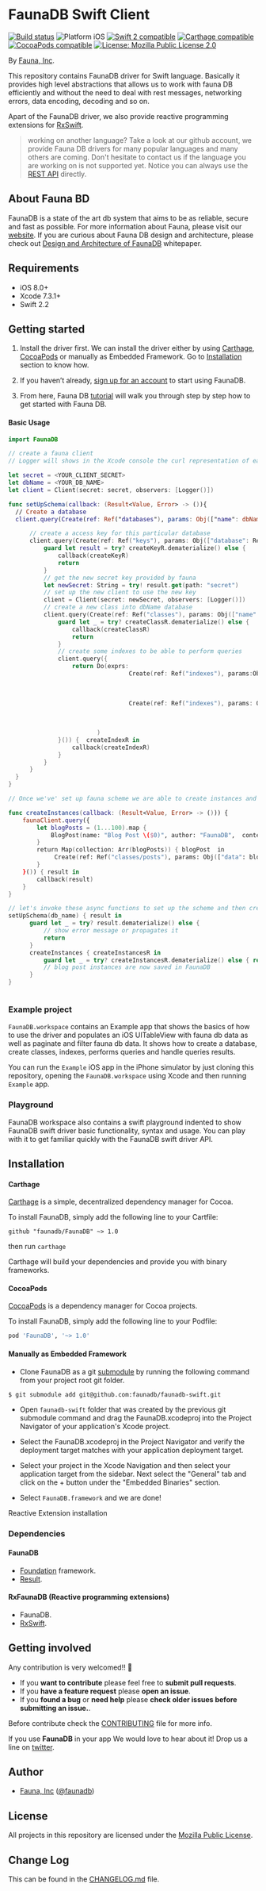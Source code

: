 # FaunaDB Swift Client

<p align="left">
<a href="https://travis-ci.org/faunadb/faunadb-swift"><img src="https://travis-ci.org/faunadb/faunadb-swift.svg?branch=master" alt="Build status" /></a>
<img src="https://img.shields.io/badge/platform-iOS-blue.svg?style=flat" alt="Platform iOS" />
<a href="https://developer.apple.com/swift"><img src="https://img.shields.io/badge/swift2-compatible-4BC51D.svg?style=flat" alt="Swift 2 compatible" /></a>
<a href="https://github.com/Carthage/Carthage"><img src="https://img.shields.io/badge/Carthage-compatible-4BC51D.svg?style=flat" alt="Carthage compatible" /></a>
<a href="https://cocoapods.org/pods/faunadb-swift"><img src="https://img.shields.io/badge/pod-1.0.0-blue.svg" alt="CocoaPods compatible" /></a>
<a href="https://raw.githubusercontent.com/faunadb/faunadb-swift/master/LICENSE"><img src="http://img.shields.io/badge/license-Mozilla Public License 2.0-blue.svg?style=flat" alt="License: Mozilla Public License 2.0" /></a>
</p>

By [Fauna, Inc](http://faunadb.com).


This repository contains FaunaDB driver for Swift language. Basically it provides high level abstractions that allows us to work with fauna DB efficiently and without the need to deal with rest messages, networking errors, data encoding, decoding and so on.

Apart of the FaunaDB driver, we also provide reactive programming extensions for [RxSwift](https://github.com/ReactiveX/RxSwift).

> working on another language? Take a look at our github account, we provide Fauna DB drivers for many popular languages and many others are coming. Don't hesitate to contact us if the language you are working on is not supported yet. Notice you can always use the [REST API](https://faunadb.com/documentation/rest) directly.

## About Fauna BD

FaunaDB is a state of the art db system that aims to be as reliable, secure and fast as possible. For more information about Fauna, please visit our [website](https://faunadb.com/). If you are curious about Fauna DB design and architecture, please check out [Design and Architecture of FaunaDB](https://faunadb.com/pdf/Design%20and%20Architecture%20of%20FaunaDB%2020160701.pdf) whitepaper.

## Requirements

* iOS 8.0+
* Xcode 7.3.1+
* Swift 2.2

## Getting started

1. Install the driver first. We can install the driver either by using [Carthage](https://github.com/Carthage/Carthage), [CocoaPods](https://cocoapods.org/) or manually as Embedded Framework. Go to [Installation](#installation) section to know how.

2. If you haven’t already, [sign up for an account](https://faunadb.com/#signup-modal) to start using FaunaDB.

3. From here, Fauna DB [tutorial](https://faunadb.com/tutorials) will walk you through step by step how to get started with Fauna DB.

#### Basic Usage

```swift
import FaunaDB

// create a fauna client
// Logger will shows in the Xcode console the curl representation of each message sent to FaunaDB, it also shows the fauna response data. This is useful during app development.

let secret = <YOUR_CLIENT_SECRET>
let dbName = <YOUR_DB_NAME>
let client = Client(secret: secret, observers: [Logger()])

func setUpSchema(callback: (Result<Value, Error> -> ()){
  // Create a database
  client.query(Create(ref: Ref("databases"), params: Obj(["name": dbName]))) { createDbR in

      // create a access key for this particular database
      client.query(Create(ref: Ref("keys"), params: Obj(["database": Ref("databases/\(dbName)"), "role": "server"]))) { createKeyR in
          guard let result = try? createKeyR.dematerialize() else {
              callback(createKeyR)
              return
          }
          // get the new secret key provided by fauna
          let newSecret: String = try! result.get(path: "secret")
          // set up the new client to use the new key
          client = Client(secret: newSecret, observers: [Logger()])
          // create a new class into dbName database
          client.query(Create(ref: Ref("classes"), params: Obj(["name": "posts"]))) { createClassR in
              guard let _ = try? createClassR.dematerialize() else {
                  callback(createClassR)
                  return
              }
              // create some indexes to be able to perform queries
              client.query({
                  return Do(exprs:
                                  Create(ref: Ref("indexes"), params:Obj(["name": "posts_by_tags",
                                                                          "source": BlogPost.classRef,
                                                                          "terms": Arr(Obj(["field": Arr("data", "tags")])),
                                                                          "values": Arr()])),
                                  Create(ref: Ref("indexes"), params: Obj(["name": "posts_by_name",
                                                                           "source": BlogPost.classRef,
                                                                           "terms": Arr(Obj(["field": Arr("data", "name")])),
                                                                           "values": Arr()]))
                         )
              }()) {  createIndexR in
                  callback(createIndexR)
              }
          }
      }
  }
}

// Once we've' set up fauna scheme we are able to create instances and perform queries among other things...

func createInstances(callback: (Result<Value, Error> -> ())) {
    faunaClient.query({
        let blogPosts = (1...100).map {
            BlogPost(name: "Blog Post \($0)", author: "FaunaDB",  content: "content", tags: $0 % 2 == 0 ? ["philosophy", "travel"] : ["travel"])
        }
        return Map(collection: Arr(blogPosts)) { blogPost  in
             Create(ref: Ref("classes/posts"), params: Obj(["data": blogPost]))
        }
    }()) { result in
        callback(result)
    }
}

// let's invoke these async functions to set up the scheme and then create instances
setUpSchema(db_name) { result in
      guard let _ = try? result.dematerialize() else {
          // show error message or propagates it
          return
      }
      createInstances { createInstancesR in
          guard let _ = try? createInstancesR.dematerialize() else { return /* handle error */ }
          // blog post instances are now saved in FaunaDB
      }
}



```

### Example project

`FaunaDB.workspace` contains an Example app that shows the basics of how to use the driver and populates an iOS UITableView with fauna db data as well as paginate and filter fauna db data. It shows how to create a database, create classes, indexes, performs queries and handle queries results.

You can run the `Example` iOS app in the iPhone simulator by just cloning this repository, opening the `FaunaDB.workspace` using Xcode and then running `Example` app.

### Playground

FaunaDB workspace also contains a swift playground indented to show FaunaDB swift driver basic functionality, syntax and usage.
You can play with it to get familiar quickly with the FaunaDB swift driver API.

## Installation

#### Carthage

[Carthage](https://github.com/Carthage/Carthage) is a simple, decentralized dependency manager for Cocoa.

To install FaunaDB, simply add the following line to your Cartfile:

```ogdl
github "faunadb/FaunaDB" ~> 1.0
```

then run `carthage `

Carthage will build your dependencies and provide you with binary frameworks.

#### CocoaPods

[CocoaPods](https://cocoapods.org/) is a dependency manager for Cocoa projects.

To install FaunaDB, simply add the following line to your Podfile:

```ruby
pod 'FaunaDB', '~> 1.0'
```

#### Manually as Embedded Framework

* Clone FaunaDB as a git [submodule](https://git-scm.com/docs/git-submodule) by running the following command from your project root git folder.

```bash
$ git submodule add git@github.com:faunadb/faunadb-swift.git
```

* Open `faunadb-swift` folder that was created by the previous git submodule command and drag the FaunaDB.xcodeproj into the Project Navigator of your application's Xcode project.

* Select the FaunaDB.xcodeproj in the Project Navigator and verify the deployment target matches with your application deployment target.

* Select your project in the Xcode Navigation and then select your application target from the sidebar. Next select the "General" tab and click on the + button under the "Embedded Binaries" section.

* Select `FaunaDB.framework` and we are done!

Reactive Extension installation

### Dependencies

#### FaunaDB

* [Foundation](https://developer.apple.com/library/ios/documentation/Cocoa/Reference/Foundation/ObjC_classic/) framework.
* [Result](https://github.com/antitypical/Result).

#### RxFaunaDB (Reactive programming extensions)

* FaunaDB.
* [RxSwift](https://github.com/ReactiveX/RxSwift).


## Getting involved

Any contribution is very welcomed!! 💪  

* If you **want to contribute** please feel free to **submit pull requests**.
* If you **have a feature request** please **open an issue**.
* If you **found a bug** or **need help** please **check older issues before submitting an issue.**.

Before contribute check the [CONTRIBUTING](https://github.com/faunadb/faunadb-swift/blob/master/CONTRIBUTING.md) file for more info.

If you use **FaunaDB** in your app We would love to hear about it! Drop us a line on [twitter](https://twitter.com/faunadb).


## Author

* [Fauna, Inc](https://github.com/faunadb) ([@faunadb](https://twitter.com/faunadb))

## License

All projects in this repository are licensed under the [Mozilla Public License](https://github.com/faunadb/faunadb-swift/blob/master/LICENSE).

## Change Log

This can be found in the [CHANGELOG.md](CHANGELOG.md) file.
